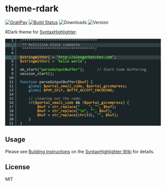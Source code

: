 # theme-rdark

[![GratiPay](https://img.shields.io/gratipay/user/alexgorbatchev.svg)](https://gratipay.com/alexgorbatchev/)
[![Build Status](https://travis-ci.org/syntaxhighlighter/theme-rdark.svg)](https://travis-ci.org/syntaxhighlighter/theme-rdark)
![Downloads](https://img.shields.io/npm/dm/theme-rdark.svg)
![Version](https://img.shields.io/npm/v/theme-rdark.svg)

RDark theme for [SyntaxHighlighter](https://github.com/syntaxhighlighter/syntaxhighlighter).

<img src="screenshot.png" width="640" />

## Usage

Please see [Building Instructions](https://github.com/syntaxhighlighter/syntaxhighlighter/wiki/Building) on the [SyntaxHighlighter Wiki](https://github.com/syntaxhighlighter/syntaxhighlighter/wiki) for details.

## License

MIT
